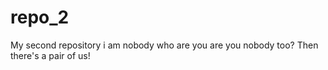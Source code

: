# repo_2
My second repository
i am nobody
who are you
are you nobody too?
Then there's a pair of us!
